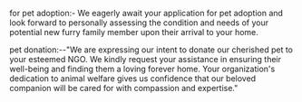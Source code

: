 for pet adoption:- We eagerly await your application for pet adoption and look forward to personally assessing the condition and needs of your potential new furry family member upon their arrival to your home.


pet donation:--"We are expressing our intent to donate our cherished pet to your esteemed NGO. We kindly request your assistance in ensuring their well-being and finding them a loving forever home. Your organization's dedication to animal welfare gives us confidence that our beloved companion will be cared for with compassion and expertise."
